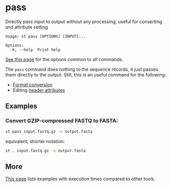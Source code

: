 # pass
Directly pass input to output without any processing, useful for converting and
attribute setting

```
Usage: st pass [OPTIONS] [INPUT]...

Options:
  -h, --help  Print help
```
[See this page](opts.md) for the options common to all commands.

The `pass` command does nothing to the sequence records, it just passes them
directly to the output. Still, this is an useful command for the following:

* [Format conversion](formats.md)
* Editing [header attributes](attributes.md)

## Examples

### Convert GZIP-compressed FASTQ to FASTA:

```bash
st pass input.fastq.gz -o output.fasta
```

equivalent, shorter notation:

```bash
st . input.fastq.gz -o output.fasta
```

## More

[This page](comparison.md#pass) lists examples with execution times compared
to other tools.
